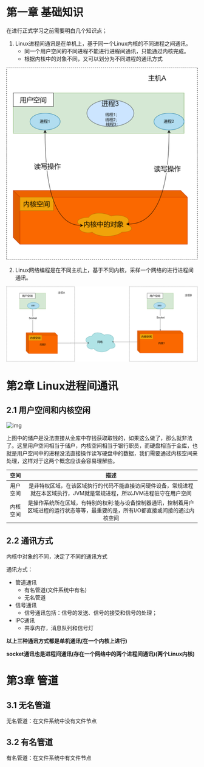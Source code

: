 # 第一章 基础知识

在进行正式学习之前需要明白几个知识点；

1. Linux进程间通讯是在单机上，基于同一个Linux内核的不同进程之间通讯。
   - 同一个用户空间的不同进程不能进行进程间通讯，只能通过内核完成。
   - 根据内核中的对象不同，又可以划分为不同进程的通讯方式

![](.\StudyNoteImg\Linux进程间通讯.png)



2. Linux网络编程是在不同主机上，基于不同内核，采样一个网络的进行进程间通讯。

![](.\StudyNoteImg\Linux网络编程.png)



# 第2章 Linux进程间通讯

## 2.1 用户空间和内核空闲

![img](E:\Hardware\Linux进程间通讯\InterprocessCommunication\StudyNoteImg\v2-93c7015c4ca8888277406aa248d4a3d9_1440w.webp)

上图中的储户是没法直接从金库中存钱获取取钱的，如果这么做了，那么就非法了。这里用户空间相当于储户，内核空间相当于银行职员，而硬盘相当于金库，也就是用户空间中的进程没法直接操作读写硬盘中的数据，我们需要通过内核空间来处理，这样对于这两个概念应该会容易理解些。

|   空间   |                             描述                             |
| :------: | :----------------------------------------------------------: |
| 用户空间 | 是非特权区域，在该区域执行的代码不能直接访问硬件设备，常规进程就在本区域执行，JVM就是常规进程，所以JVM进程驻守在用户空间 |
| 内核空间 | 是操作系统所在区域，有特别的权利:能与设备控制器通讯，控制着用户区域进程的运行状态等等，最重要的是，所有I/O都直接或间接的通过内核空间 |

## 2.2 通讯方式

内核中对象的不同，决定了不同的通讯方式

通讯方式：

- 管道通讯
  - 有名管道(文件系统中有名)
  - 无名管道
- 信号通讯
  - 信号通讯包括：信号的发送、信号的接受和信号的处理；
- IPC通讯
  - 共享内存，消息队列和信号灯

**以上三种通讯方式都是单机通讯(在一个内核上进行)**

**socket通讯也是进程间通讯(存在一个网络中的两个进程间通讯)(两个Linux内核)**

# 第3章 管道

## 3.1 无名管道

无名管道：在文件系统中没有文件节点

## 3.2 有名管道

有名管道：在文件系统中有文件节点
